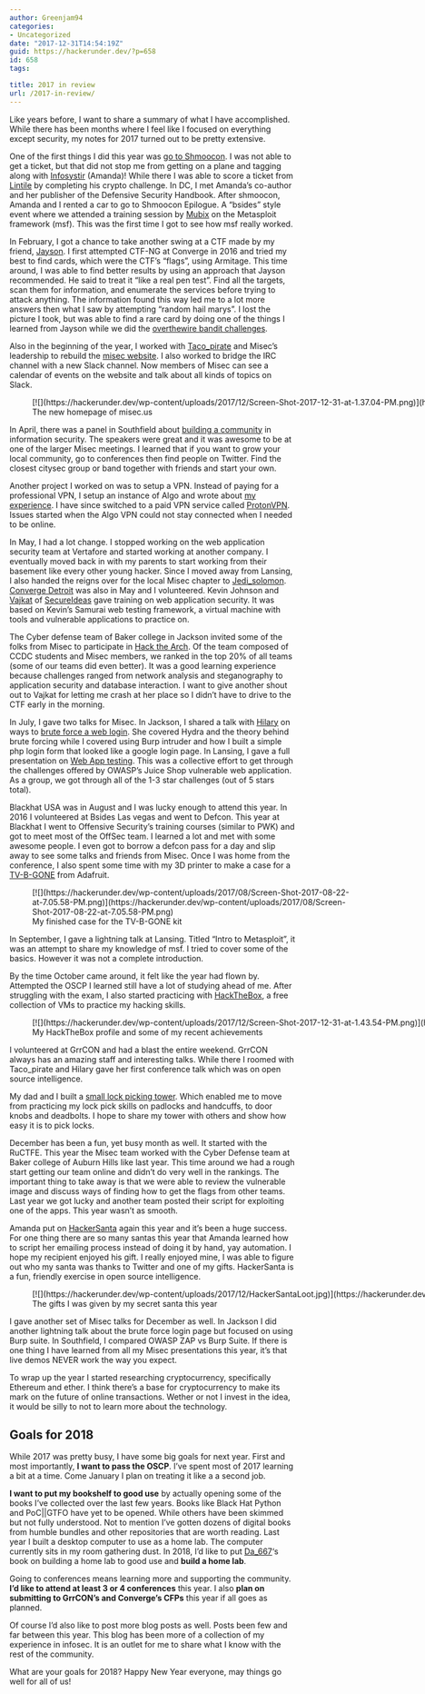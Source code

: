 ```yaml
---
author: Greenjam94
categories:
- Uncategorized
date: "2017-12-31T14:54:19Z"
guid: https://hackerunder.dev/?p=658
id: 658
tags:

title: 2017 in review
url: /2017-in-review/
---
```


Like years before, I want to share a summary of what I have accomplished. While there has been months where I feel like I focused on everything except security, my notes for 2017 turned out to be pretty extensive.

One of the first things I did this year was [go to Shmoocon](https://hackerunder.dev/getting-to-shmoocon2017/). I was not able to get a ticket, but that did not stop me from getting on a plane and tagging along with [Infosystir](https://twitter.com/infosystir) (Amanda)! While there I was able to score a ticket from [Lintile](https://twitter.com/lintile) by completing his crypto challenge. In DC, I met Amanda’s co-author and her publisher of the Defensive Security Handbook. After shmoocon, Amanda and I rented a car to go to Shmoocon Epilogue. A “bsides” style event where we attended a training session by [Mubix](https://twitter.com/mubix) on the Metasploit framework (msf). This was the first time I got to see how msf really worked.

In February, I got a chance to take another swing at a CTF made by my friend, [Jayson](https://twitter.com/Ashioni). I first attempted CTF-NG at Converge in 2016 and tried my best to find cards, which were the CTF’s “flags”, using Armitage. This time around, I was able to find better results by using an approach that Jayson recommended. He said to treat it “like a real pen test”. Find all the targets, scan them for information, and enumerate the services before trying to attack anything. The information found this way led me to a lot more answers then what I saw by attempting “random hail marys”. I lost the picture I took, but was able to find a rare card by doing one of the things I learned from Jayson while we did the [overthewire bandit challenges](https://hackerunder.dev/overthewire-bandit/).

Also in the beginning of the year, I worked with [Taco\_pirate](https://twitter.com/taco_pirate) and Misec’s leadership to rebuild the [misec website](https://misec.us). I also worked to bridge the IRC channel with a new Slack channel. Now members of Misec can see a calendar of events on the website and talk about all kinds of topics on Slack.

<figure aria-describedby="caption-attachment-660" class="wp-caption aligncenter" id="attachment_660" style="width: 1440px">[![](https://hackerunder.dev/wp-content/uploads/2017/12/Screen-Shot-2017-12-31-at-1.37.04-PM.png)](https://hackerunder.dev/wp-content/uploads/2017/12/Screen-Shot-2017-12-31-at-1.37.04-PM.png)<figcaption class="wp-caption-text" id="caption-attachment-660">The new homepage of misec.us</figcaption></figure>

In April, there was a panel in Southfield about [building a community](https://hackerunder.dev/building-a-community/) in information security. The speakers were great and it was awesome to be at one of the larger Misec meetings. I learned that if you want to grow your local community, go to conferences then find people on Twitter. Find the closest citysec group or band together with friends and start your own.

Another project I worked on was to setup a VPN. Instead of paying for a professional VPN, I setup an instance of Algo and wrote about [my experience](https://hackerunder.dev/my-experience-with-algo/). I have since switched to a paid VPN service called [ProtonVPN](https://protonvpn.com/). Issues started when the Algo VPN could not stay connected when I needed to be online.

In May, I had a lot change. I stopped working on the web application security team at Vertafore and started working at another company. I eventually moved back in with my parents to start working from their basement like every other young hacker. Since I moved away from Lansing, I also handed the reigns over for the local Misec chapter to [Jedi\_solomon](https://twitter.com/jedi_solomon). [Converge Detroit](https://hackerunder.dev/converge-2017/) was also in May and I volunteered. Kevin Johnson and [Vajkat](https://twitter.com/vajkat) of [SecureIdeas](https://twitter.com/secureideas) gave training on web application security. It was based on Kevin’s Samurai web testing framework, a virtual machine with tools and vulnerable applications to practice on.

The Cyber defense team of Baker college in Jackson invited some of the folks from Misec to participate in [Hack the Arch](https://patch.com/michigan/dexter/baker-college-students-alumni-professionals-demonstrate-hacking-know-how-national). Of the team composed of CCDC students and Misec members, we ranked in the top 20% of all teams (some of our teams did even better). It was a good learning experience because challenges ranged from network analysis and steganography to application security and database interaction. I want to give another shout out to Vajkat for letting me crash at her place so I didn’t have to drive to the CTF early in the morning.

In July, I gave two talks for Misec. In Jackson, I shared a talk with [Hilary](https://twitter.com/Hilary_Louise) on ways to [brute force a web login](https://hackerunder.dev/online-brute-forcing-101/). She covered Hydra and the theory behind brute forcing while I covered using Burp intruder and how I built a simple php login form that looked like a google login page. In Lansing, I gave a full presentation on [Web App testing](https://youtu.be/N8Q127WaOiI). This was a collective effort to get through the challenges offered by OWASP’s Juice Shop vulnerable web application. As a group, we got through all of the 1-3 star challenges (out of 5 stars total).

Blackhat USA was in August and I was lucky enough to attend this year. In 2016 I volunteered at Bsides Las vegas and went to Defcon. This year at Blackhat I went to Offensive Security’s training courses (similar to PWK) and got to meet most of the OffSec team. I learned a lot and met with some awesome people. I even got to borrow a defcon pass for a day and slip away to see some talks and friends from Misec. Once I was home from the conference, I also spent some time with my 3D printer to make a case for a [TV-B-GONE](https://hackerunder.dev/tv-b-gone/) from Adafruit.

<figure aria-describedby="caption-attachment-611" class="wp-caption aligncenter" id="attachment_611" style="width: 573px">[![](https://hackerunder.dev/wp-content/uploads/2017/08/Screen-Shot-2017-08-22-at-7.05.58-PM.png)](https://hackerunder.dev/wp-content/uploads/2017/08/Screen-Shot-2017-08-22-at-7.05.58-PM.png)<figcaption class="wp-caption-text" id="caption-attachment-611">My finished case for the TV-B-GONE kit</figcaption></figure>

In September, I gave a lightning talk at Lansing. Titled “Intro to Metasploit”, it was an attempt to share my knowledge of msf. I tried to cover some of the basics. However it was not a complete introduction.

By the time October came around, it felt like the year had flown by. Attempted the OSCP I learned still have a lot of studying ahead of me. After struggling with the exam, I also started practicing with [HackTheBox](https://www.hackthebox.eu/), a free collection of VMs to practice my hacking skills.

<figure aria-describedby="caption-attachment-661" class="wp-caption aligncenter" id="attachment_661" style="width: 1440px">[![](https://hackerunder.dev/wp-content/uploads/2017/12/Screen-Shot-2017-12-31-at-1.43.54-PM.png)](https://hackerunder.dev/wp-content/uploads/2017/12/Screen-Shot-2017-12-31-at-1.43.54-PM.png)<figcaption class="wp-caption-text" id="caption-attachment-661">My HackTheBox profile and some of my recent achievements</figcaption></figure>

I volunteered at GrrCON and had a blast the entire weekend. GrrCON always has an amazing staff and interesting talks. While there I roomed with Taco\_pirate and Hilary gave her first conference talk which was on open source intelligence.

My dad and I built a [small lock picking tower](https://twitter.com/Greenjam94/status/934643757215027201). Which enabled me to move from practicing my lock pick skills on padlocks and handcuffs, to door knobs and deadbolts. I hope to share my tower with others and show how easy it is to pick locks.

December has been a fun, yet busy month as well. It started with the RuCTFE. This year the Misec team worked with the Cyber Defense team at Baker college of Auburn Hills like last year. This time around we had a rough start getting our team online and didn’t do very well in the rankings. The important thing to take away is that we were able to review the vulnerable image and discuss ways of finding how to get the flags from other teams. Last year we got lucky and another team posted their script for exploiting one of the apps. This year wasn’t as smooth.

Amanda put on [HackerSanta](https://twitter.com/hashtag/hackersanta) again this year and it’s been a huge success. For one thing there are so many santas this year that Amanda learned how to script her emailing process instead of doing it by hand, yay automation. I hope my recipient enjoyed his gift. I really enjoyed mine, I was able to figure out who my santa was thanks to Twitter and one of my gifts. HackerSanta is a fun, friendly exercise in open source intelligence.

<figure aria-describedby="caption-attachment-662" class="wp-caption aligncenter" id="attachment_662" style="width: 2048px">[![](https://hackerunder.dev/wp-content/uploads/2017/12/HackerSantaLoot.jpg)](https://hackerunder.dev/wp-content/uploads/2017/12/HackerSantaLoot.jpg)<figcaption class="wp-caption-text" id="caption-attachment-662">The gifts I was given by my secret santa this year</figcaption></figure>

I gave another set of Misec talks for December as well. In Jackson I did another lightning talk about the brute force login page but focused on using Burp suite. In Southfield, I compared OWASP ZAP vs Burp Suite. If there is one thing I have learned from all my Misec presentations this year, it’s that live demos NEVER work the way you expect.

To wrap up the year I started researching cryptocurrency, specifically Ethereum and ether. I think there’s a base for cryptocurrency to make its mark on the future of online transactions. Wether or not I invest in the idea, it would be silly to not to learn more about the technology.

## Goals for 2018

While 2017 was pretty busy, I have some big goals for next year. First and most importantly, **I want to pass the OSCP**. I’ve spent most of 2017 learning a bit at a time. Come January I plan on treating it like a a second job.

**I want to put my bookshelf to good use** by actually opening some of the books I’ve collected over the last few years. Books like Black Hat Python and PoC||GTFO have yet to be opened. While others have been skimmed but not fully understood. Not to mention I’ve gotten dozens of digital books from humble bundles and other repositories that are worth reading. Last year I built a desktop computer to use as a home lab. The computer currently sits in my room gathering dust. In 2018, I’d like to put [Da\_667](https://twitter.com/da_667)‘s book on building a home lab to good use and **build a home lab**.

Going to conferences means learning more and supporting the community. **I’d like to attend at least 3 or 4 conferences** this year. I also **plan on submitting to GrrCON’s and Converge’s CFPs** this year if all goes as planned.

Of course I’d also like to post more blog posts as well. Posts been few and far between this year. This blog has been more of a collection of my experience in infosec. It is an outlet for me to share what I know with the rest of the community.

What are your goals for 2018? Happy New Year everyone, may things go well for all of us!